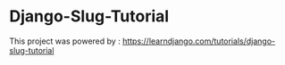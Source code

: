 # Django-Slug-Tutorial

This project was powered by : https://learndjango.com/tutorials/django-slug-tutorial
